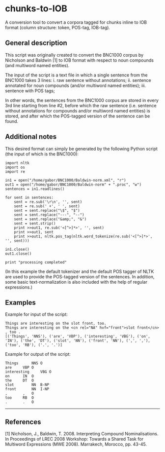 # chunks-to-IOB
A conversion tool to convert a corpora tagged for chunks inline to IOB format (column structure: token, POS-tag, IOB-tag). 


General description
-------------------

This script was originally created to convert the BNC1000 corpus by Nicholson and Baldwin [1] 
to IOB format with respect to noun compounds (and multiword named entities).

The input of the script is a text file in which a single sentence from the BNC1000 takes 3 lines:
	i.   raw sentence without annotations;
	ii.  sentence annotated for noun compounds (and/or multiword named entities);
	iii. sentence with POS tags;

In other words, the sentences from the BNC1000 corpus are stored in every 3rd line starting from line #2,
before which the raw sentence (i.e. sentence without annotations for compounds and/or multiword named 
entities) is stored, and after which the POS-tagged version of the sentence can be found.


Additional notes
----------------

This desired format  can simply be generated by the following Python script (the input of which is the BNC1000):

	import nltk
	import os
	import re

	in1 = open("/home/gabor/BNC1000/Baldwin-norm.xml", "r")
	out1 = open("/home/gabor/BNC1000/Baldwin-norm" + ".proc", "w")
	sentences = in1.readlines()
	
	for sent in sentences:
		sent = re.sub('\r\n', '', sent)
		sent = re.sub(' +', ' ', sent)
		sent = sent.replace("\$", "$")
		sent = sent.replace("---", "--")
		sent = sent.replace("&amp;", "&")
		sent = sent.strip()
		print >>out1, re.sub('<[^>]*>', '', sent)
		print >>out1, sent
		print >>out1, nltk.pos_tag(nltk.word_tokenize(re.sub('<[^>]*>', '', sent)))

	in1.close()
	out1.close()

	print "processing completed"


(In this example the default tokenizer and the default POS tagger of NLTK are used to provide the 
POS-tagged version of the sentences. In addition, some basic text-normalization is also included
with the help of regular expressions.)


Examples
--------

Example for input of the script:

	Things are interesting on the slot front, too.	
	Things are interesting on the <cn rel="NA" hvf="front">slot front</cn> , too .
	[('Things', 'NNS'), ('are', 'VBP'), ('interesting', 'VBG'), ('on', 'IN'), ('the', 'DT'), ('slot', 'NN'), ('front', 'NN'), (',', ','), ('too', 'RB'), ('.', '.')]			  			  


Example for output of the script:

	Things		NNS	O
	are		VBP	O
	interesting		VBG	O
	on		IN	O
	the		DT	O
	slot		NN	B-NP
	front		NN	I-NP
	,		,	O
	too		RB	O
	.		.	O

---------------------------------------------------------------------------------------------------------

References
----------

[1] Nicholson, J., Baldwin, T. 2008. Interpreting Compound Nominalisations. In Proceedings of LREC 2008 Workshop: 
Towards a Shared Task for Multiword Expressions (MWE 2008). Marrakech, Morocco, pp. 43-45. 
